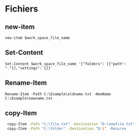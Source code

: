 # Fichiers


## new-item

```shell
new-item $work_space_file_name
```

## Set-Content

```shell
Set-Content $work_space_file_name '{"folders": [{"path": "."}],"settings": {}}'
```

## Rename-Item

```shell
Rename-Item -Path C:\Example\oldname.txt -NewName C:\Example\newname.txt
```


## copy-Item 

```bash
 copy-Item -Path "C:\file.txt" -Destination "D:\newfile.txt"
 copy-Item -Path "C:\folder" -Destination "D:\" -Recurse
```

